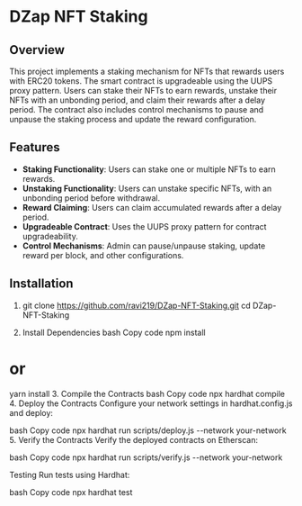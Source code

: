# DZap NFT Staking

## Overview

This project implements a staking mechanism for NFTs that rewards users with ERC20 tokens. The smart contract is upgradeable using the UUPS proxy pattern. Users can stake their NFTs to earn rewards, unstake their NFTs with an unbonding period, and claim their rewards after a delay period. The contract also includes control mechanisms to pause and unpause the staking process and update the reward configuration.

## Features

- **Staking Functionality**: Users can stake one or multiple NFTs to earn rewards.
- **Unstaking Functionality**: Users can unstake specific NFTs, with an unbonding period before withdrawal.
- **Reward Claiming**: Users can claim accumulated rewards after a delay period.
- **Upgradeable Contract**: Uses the UUPS proxy pattern for contract upgradeability.
- **Control Mechanisms**: Admin can pause/unpause staking, update reward per block, and other configurations.



## Installation

1. git clone https://github.com/ravi219/DZap-NFT-Staking.git
cd DZap-NFT-Staking

2. Install Dependencies
bash
Copy code
npm install
# or
yarn install
3. Compile the Contracts
bash
Copy code
npx hardhat compile
4. Deploy the Contracts
Configure your network settings in hardhat.config.js and deploy:

bash
Copy code
npx hardhat run scripts/deploy.js --network your-network
5. Verify the Contracts
Verify the deployed contracts on Etherscan:

bash
Copy code
npx hardhat run scripts/verify.js --network your-network 


Testing
Run tests using Hardhat:

bash
Copy code
npx hardhat test